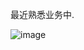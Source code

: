 最近熟悉业务中.

![image](https://github.com/user-attachments/assets/1c74f8cd-ce70-4ecd-ae71-c7deb69df524)
